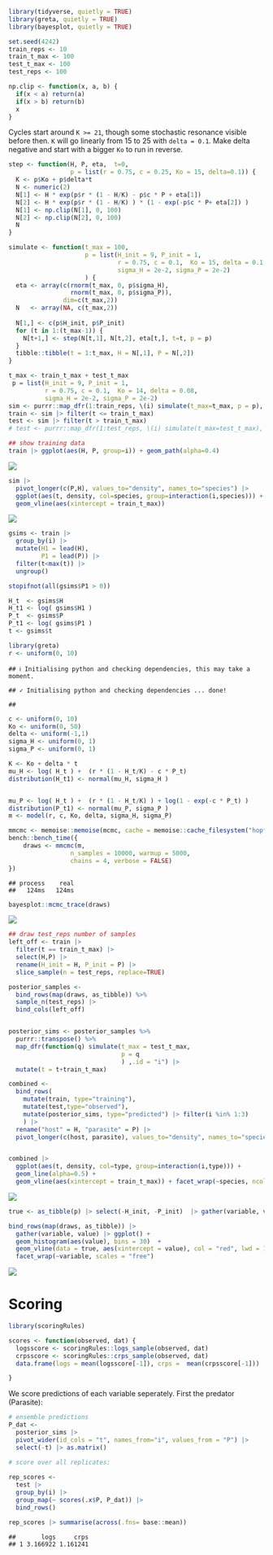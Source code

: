 
``` r
library(tidyverse, quietly = TRUE)
library(greta, quietly = TRUE)
library(bayesplot, quietly = TRUE)
```

``` r
set.seed(4242)
train_reps <- 10
train_t_max <- 100
test_t_max <- 100
test_reps <- 100

np.clip <- function(x, a, b) {
  if(x < a) return(a)
  if(x > b) return(b)
  x
}
```

Cycles start around `K >= 21`, though some stochastic resonance visible
before then. `K` will go linearly from 15 to 25 with `delta = 0.1`. Make
delta negative and start with a bigger `Ko` to run in reverse.

``` r
step <- function(H, P, eta,  t=0, 
                 p = list(r = 0.75, c = 0.25, Ko = 15, delta=0.1)) {
  K <- p$Ko + p$delta*t
  N <- numeric(2)
  N[1] <- H * exp(p$r * (1 - H/K) - p$c * P + eta[1])
  N[2] <- H * exp(p$r * (1 - H/K) ) * (1 - exp(-p$c * P+ eta[2]) )
  N[1] <- np.clip(N[1], 0, 100)
  N[2] <- np.clip(N[2], 0, 100)
  N
}

simulate <- function(t_max = 100, 
                     p = list(H_init = 9, P_init = 1,
                              r = 0.75, c = 0.1,  Ko = 15, delta = 0.1,
                              sigma_H = 2e-2, sigma_P = 2e-2)
                     ) {
  eta <- array(c(rnorm(t_max, 0, p$sigma_H), 
                 rnorm(t_max, 0, p$sigma_P)),
               dim=c(t_max,2))
  N   <- array(NA, c(t_max,2))
  
  N[1,] <- c(p$H_init, p$P_init)
  for (t in 1:(t_max-1)) {
    N[t+1,] <- step(N[t,1], N[t,2], eta[t,], t=t, p = p)
  }
  tibble::tibble(t = 1:t_max, H = N[,1], P = N[,2])
}
```

``` r
t_max <- train_t_max + test_t_max
 p = list(H_init = 9, P_init = 1,
          r = 0.75, c = 0.1,  Ko = 14, delta = 0.08,
          sigma_H = 2e-2, sigma_P = 2e-2)
sim <- purrr::map_dfr(1:train_reps, \(i) simulate(t_max=t_max, p = p), .id = "i")
train <- sim |> filter(t <= train_t_max)
test <- sim |> filter(t > train_t_max)
# test <- purrr::map_dfr(1:test_reps, \(i) simulate(t_max=test_t_max), .id = "i")

## show training data
train |> ggplot(aes(H, P, group=i)) + geom_path(alpha=0.4)
```

![](hopf_mcmc_files/figure-gfm/unnamed-chunk-4-1.png)<!-- -->

``` r
sim |> 
  pivot_longer(c(P,H), values_to="density", names_to="species") |>
  ggplot(aes(t, density, col=species, group=interaction(i,species))) + geom_line(alpha=0.2) +
  geom_vline(aes(xintercept = train_t_max))
```

![](hopf_mcmc_files/figure-gfm/unnamed-chunk-4-2.png)<!-- -->

``` r
gsims <- train |> 
  group_by(i) |> 
  mutate(H1 = lead(H),
         P1 = lead(P)) |> 
  filter(t<max(t)) |> 
  ungroup()

stopifnot(all(gsims$P1 > 0))

H_t  <- gsims$H 
H_t1 <- log( gsims$H1 ) 
P_t  <- gsims$P
P_t1 <- log( gsims$P1 )
t <- gsims$t
```

``` r
library(greta)
r <- uniform(0, 10)
```

    ## ℹ Initialising python and checking dependencies, this may take a moment.

    ## ✓ Initialising python and checking dependencies ... done!

    ## 

``` r
c <- uniform(0, 10)
Ko <- uniform(0, 50)
delta <- uniform(-1,1)
sigma_H <- uniform(0, 1)
sigma_P <- uniform(0, 1)

K <- Ko + delta * t
mu_H <- log( H_t ) +  (r * (1 - H_t/K) - c * P_t) 
distribution(H_t1) <- normal(mu_H, sigma_H )


mu_P <- log( H_t ) +  (r * (1 - H_t/K) ) + log(1 - exp(-c * P_t) )
distribution(P_t1) <- normal(mu_P, sigma_P )
m <- model(r, c, Ko, delta, sigma_H, sigma_P)
```

``` r
mmcmc <- memoise::memoise(mcmc, cache = memoise::cache_filesystem("hopf_cache"))
bench::bench_time({                 
    draws <- mmcmc(m, 
                 n_samples = 10000, warmup = 5000,
                 chains = 4, verbose = FALSE)
})
```

    ## process    real 
    ##   124ms   124ms

``` r
bayesplot::mcmc_trace(draws)
```

![](hopf_mcmc_files/figure-gfm/unnamed-chunk-8-1.png)<!-- -->

``` r
## draw test_reps number of samples
left_off <- train |> 
  filter(t == train_t_max) |> 
  select(H,P) |> 
  rename(H_init = H, P_init = P) |>
  slice_sample(n = test_reps, replace=TRUE)

posterior_samples <- 
  bind_rows(map(draws, as_tibble)) %>% 
  sample_n(test_reps) |>
  bind_cols(left_off)


posterior_sims <- posterior_samples %>%
  purrr::transpose() %>%
  map_dfr(function(q) simulate(t_max = test_t_max,
                               p = q
                               ) ,.id = "i") |>
  mutate(t = t+train_t_max)
```

``` r
combined <- 
  bind_rows(
    mutate(train, type="training"), 
    mutate(test,type="observed"),  
    mutate(posterior_sims, type="predicted") |> filter(i %in% 1:3)
    ) |>
  rename("host" = H, "parasite" = P) |>
  pivot_longer(c(host, parasite), values_to="density", names_to="species")


combined |> 
  ggplot(aes(t, density, col=type, group=interaction(i,type))) + 
  geom_line(alpha=0.5) +
  geom_vline(aes(xintercept = train_t_max)) + facet_wrap(~species, ncol=1)
```

![](hopf_mcmc_files/figure-gfm/unnamed-chunk-10-1.png)<!-- -->

``` r
true <- as_tibble(p) |> select(-H_init, -P_init)  |> gather(variable, value)

bind_rows(map(draws, as_tibble)) |>
  gather(variable, value) |> ggplot() + 
  geom_histogram(aes(value), bins = 30)  +
  geom_vline(data = true, aes(xintercept = value), col = "red", lwd = 1) + 
  facet_wrap(~variable, scales = "free")
```

![](hopf_mcmc_files/figure-gfm/unnamed-chunk-11-1.png)<!-- -->

# Scoring

``` r
library(scoringRules)

scores <- function(observed, dat) {
  logsscore <- scoringRules::logs_sample(observed, dat)
  crpsscore <- scoringRules::crps_sample(observed, dat)
  data.frame(logs = mean(logsscore[-1]), crps =  mean(crpsscore[-1]))

}
```

We score predictions of each variable seperately. First the predator
(Parasite):

``` r
# ensemble predictions
P_dat <- 
  posterior_sims |> 
  pivot_wider(id_cols = "t", names_from="i", values_from = "P") |> 
  select(-t) |> as.matrix()
```

``` r
# score over all replicates:
  
rep_scores <- 
  test |> 
  group_by(i) |> 
  group_map(~ scores(.x$P, P_dat)) |> 
  bind_rows()

rep_scores |> summarise(across(.fns= base::mean))
```

    ##       logs     crps
    ## 1 3.166922 1.161241
